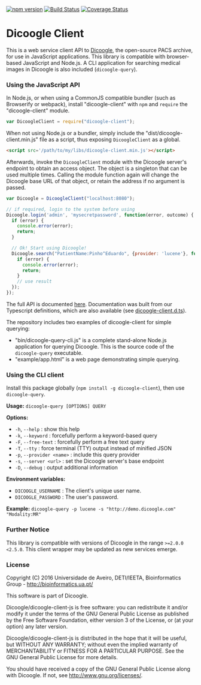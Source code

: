 [![npm version](https://badge.fury.io/js/dicoogle-client.svg)](https://badge.fury.io/js/dicoogle-client) [![Build Status](https://travis-ci.org/bioinformatics-ua/dicoogle-client-js.svg?branch=master)](https://travis-ci.org/bioinformatics-ua/dicoogle-client-js) [![Coverage Status](https://coveralls.io/repos/github/bioinformatics-ua/dicoogle-client-js/badge.svg?branch=master)](https://coveralls.io/github/bioinformatics-ua/dicoogle-client-js?branch=master)

# Dicoogle Client

This is a web service client API to [Dicoogle](http://www.dicoogle.com), the open-source PACS archive, for use in JavaScript applications.
This library is compatible with browser-based JavaScript and Node.js. A CLI application for searching medical images in Dicoogle is also included (`dicoogle-query`).

### Using the JavaScript API

In Node.js, or when using a CommonJS compatible bundler (such as Browserify or webpack), install "dicoogle-client" with `npm` and `require` the "dicoogle-client" module.

```javascript
var DicoogleClient = require("dicoogle-client");
```

When not using Node.js or a bundler, simply include the "dist/dicoogle-client.min.js" file as a script, thus exposing `DicoogleClient` as a global.

```HTML
<script src='/path/to/my/libs/dicoogle-client.min.js'></script>
```

Afterwards, invoke the `DicoogleClient` module with the Dicoogle server's endpoint to obtain an access object. The object is a singleton that can be used multiple times.
Calling the module function again will change the Dicoogle base URL of that object, or retain the address if no argument is passed.

```JavaScript
var Dicoogle = DicoogleClient("localhost:8080");

// if required, login to the system before using
Dicoogle.login('admin', 'mysecretpassword', function(error, outcome) {
  if (error) {
    console.error(error);
    return;
  }

  // Ok! Start using Dicoogle!
  Dicoogle.search("PatientName:Pinho^Eduardo", {provider: 'lucene'}, function(error, result) {
    if (error) {
      console.error(error);
      return;
    }
    // use result
  });
});
```

The full API is documented [here](https://bioinformatics-ua.github.io/dicoogle-client-js).
Documentation was built from our Typescript definitions, which are also available (see [dicoogle-client.d.ts](types/dicoogle-client.d.ts)).

The repository includes two examples of dicoogle-client for simple querying:

 - "bin/dicoogle-query-cli.js" is a complete stand-alone Node.js application for querying Dicoogle. This is the source code of the `dicoogle-query` executable.
 - "example/app.html" is a web page demonstrating simple querying.

### Using the CLI client

Install this package globally (`npm install -g dicoogle-client`), then use `dicoogle-query`.

**Usage:** `dicoogle-query [OPTIONS] QUERY`

**Options:**

 - `-h`, `--help` : show this help
 - `-k`, `--keyword` : forcefully perform a keyword-based query
 - `-F`, `--free-text` : forcefully perform a free text query
 - `-T`, `--tty` : force terminal (TTY) output instead of minified JSON
 - `-p`, `--provider <name>` : include this query provider
 - `-s`, `--server <url>` : set the Dicoogle server's base endpoint
 - `-D`, `--debug` : output additional information

**Environment variables:**

 - `DICOOGLE_USERNAME` : The client's unique user name.
 - `DICOOGLE_PASSWORD` : The user's password.

**Example:** `dicoogle-query -p lucene -s "http://demo.dicoogle.com" "Modality:MR"`

### Further Notice

This library is compatible with versions of Dicoogle in the range `>=2.0.0 <2.5.0`. This client wrapper may be updated as new services emerge.

### License

Copyright (C) 2016  Universidade de Aveiro, DETI/IEETA, Bioinformatics Group - http://bioinformatics.ua.pt/

This software is part of Dicoogle.

Dicoogle/dicoogle-client-js is free software: you can redistribute it and/or modify
it under the terms of the GNU General Public License as published by
the Free Software Foundation, either version 3 of the License, or
(at your option) any later version.

Dicoogle/dicoogle-client-js is distributed in the hope that it will be useful,
but WITHOUT ANY WARRANTY; without even the implied warranty of
MERCHANTABILITY or FITNESS FOR A PARTICULAR PURPOSE.  See the
GNU General Public License for more details.

You should have received a copy of the GNU General Public License
along with Dicoogle.  If not, see <http://www.gnu.org/licenses/>.

